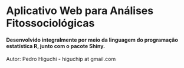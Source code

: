 # Aplicativo Web para Análises Fitossociológicas

#### Desenvolvido integralmente por meio da linguagem do programação estatística R, junto com o pacote Shiny.

Autor: Pedro Higuchi - higuchip at gmail.com 


